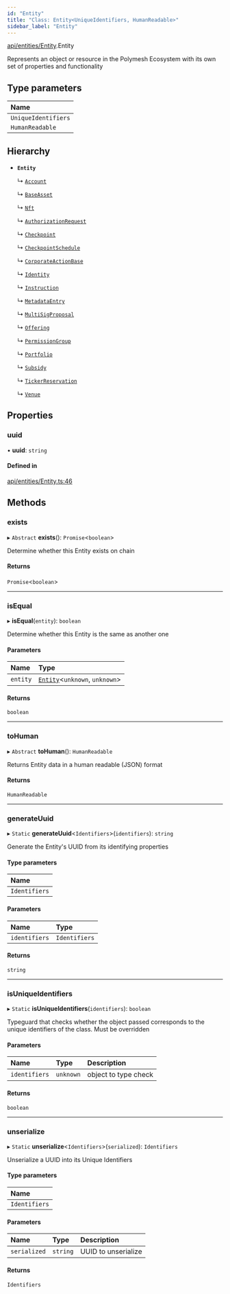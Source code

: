 ```yaml
---
id: "Entity"
title: "Class: Entity<UniqueIdentifiers, HumanReadable>"
sidebar_label: "Entity"
---
```


[api/entities/Entity](../../../../modules/API/Entities/Entity/Entity.md).Entity

Represents an object or resource in the Polymesh Ecosystem with its own set of properties and functionality

## Type parameters

| Name |
| :------ |
| `UniqueIdentifiers` |
| `HumanReadable` |

## Hierarchy

- **`Entity`**

  ↳ [`Account`](../Account/Account.md)

  ↳ [`BaseAsset`](../Asset/Base/BaseAsset/BaseAsset.md)

  ↳ [`Nft`](../Asset/NonFungible/Nft/Nft.md)

  ↳ [`AuthorizationRequest`](../AuthorizationRequest/AuthorizationRequest.md)

  ↳ [`Checkpoint`](../Checkpoint/Checkpoint.md)

  ↳ [`CheckpointSchedule`](../CheckpointSchedule/CheckpointSchedule.md)

  ↳ [`CorporateActionBase`](../CorporateActionBase/CorporateActionBase.md)

  ↳ [`Identity`](../Identity/Identity.md)

  ↳ [`Instruction`](../Instruction/Instruction.md)

  ↳ [`MetadataEntry`](../MetadataEntry/MetadataEntry.md)

  ↳ [`MultiSigProposal`](../MultiSigProposal/MultiSigProposal.md)

  ↳ [`Offering`](../Offering/Offering.md)

  ↳ [`PermissionGroup`](../PermissionGroup/PermissionGroup.md)

  ↳ [`Portfolio`](../Portfolio/Portfolio.md)

  ↳ [`Subsidy`](../Subsidy/Subsidy.md)

  ↳ [`TickerReservation`](../TickerReservation/TickerReservation.md)

  ↳ [`Venue`](../Venue/Venue.md)

## Properties

### uuid

• **uuid**: `string`

#### Defined in

[api/entities/Entity.ts:46](https://github.com/PolymeshAssociation/polymesh-sdk/blob/720afb69c/src/api/entities/Entity.ts#L46)

## Methods

### exists

▸ `Abstract` **exists**(): `Promise`<`boolean`\>

Determine whether this Entity exists on chain

#### Returns

`Promise`<`boolean`\>

___

### isEqual

▸ **isEqual**(`entity`): `boolean`

Determine whether this Entity is the same as another one

#### Parameters

| Name | Type |
| :------ | :------ |
| `entity` | [`Entity`](Entity.md)<`unknown`, `unknown`\> |

#### Returns

`boolean`

___

### toHuman

▸ `Abstract` **toHuman**(): `HumanReadable`

Returns Entity data in a human readable (JSON) format

#### Returns

`HumanReadable`

___

### generateUuid

▸ `Static` **generateUuid**<`Identifiers`\>(`identifiers`): `string`

Generate the Entity's UUID from its identifying properties

#### Type parameters

| Name |
| :------ |
| `Identifiers` |

#### Parameters

| Name | Type |
| :------ | :------ |
| `identifiers` | `Identifiers` |

#### Returns

`string`

___

### isUniqueIdentifiers

▸ `Static` **isUniqueIdentifiers**(`identifiers`): `boolean`

Typeguard that checks whether the object passed corresponds to the unique identifiers of the class. Must be overridden

#### Parameters

| Name | Type | Description |
| :------ | :------ | :------ |
| `identifiers` | `unknown` | object to type check |

#### Returns

`boolean`

___

### unserialize

▸ `Static` **unserialize**<`Identifiers`\>(`serialized`): `Identifiers`

Unserialize a UUID into its Unique Identifiers

#### Type parameters

| Name |
| :------ |
| `Identifiers` |

#### Parameters

| Name | Type | Description |
| :------ | :------ | :------ |
| `serialized` | `string` | UUID to unserialize |

#### Returns

`Identifiers`
